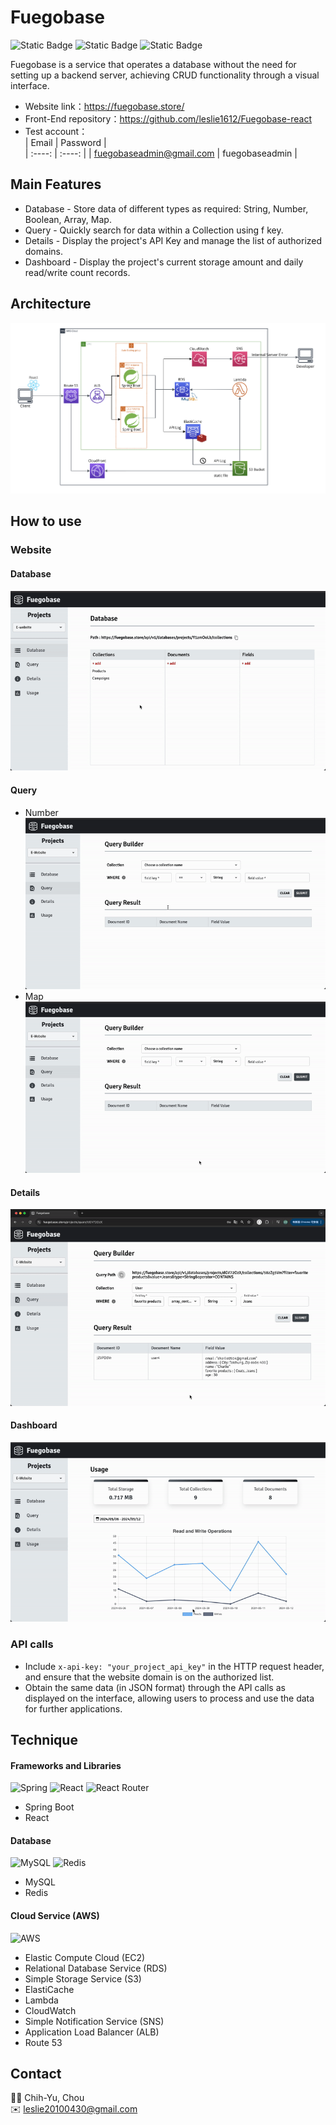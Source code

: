 # Fuegobase
![Static Badge](https://img.shields.io/badge/AWS-Service-grey?logo=amazonaws&color=orange) ![Static Badge](https://img.shields.io/badge/Backend-SpringBoot-grey?logo=springboot&color=green) 
![Static Badge](https://img.shields.io/badge/Frontend-React-grey?logo=react&color=1b81a6)

Fuegobase is a service that operates a database without the need for setting up a backend server, achieving CRUD functionality through a visual interface.  

- Website link：https://fuegobase.store/      
- Front-End repository：https://github.com/leslie1612/Fuegobase-react     
- Test account：       
	|  Email  |  Password  |  
	|  :----: |  :----:  | 
	|  fuegobaseadmin@gmail.com  |  fuegobaseadmin  |  



## Main Features
- Database - Store data of different types as required: String, Number, Boolean, Array, Map.
- Query - Quickly search for data within a Collection using f key.
- Details - Display the project's API Key and manage the list of authorized domains.
- Dashboard - Display the project's current storage amount and daily read/write count records.

## Architecture
![image](https://github.com/leslie1612/Fuegobase/blob/main/assets/fuegobase-infrastructure.png)

## How to use
### Website 
#### Database   
![image](https://github.com/leslie1612/Fuegobase/blob/main/assets/fuegobase-database-converter.gif)   	  
#### Query    
- Number     
	![image](https://github.com/leslie1612/Fuegobase/blob/main/assets/fuegobase-query-number-converter.gif)    
- Map    
	![image](https://github.com/leslie1612/Fuegobase/blob/main/assets/fuegobase-query-map-converter.gif)    
#### Details    
![image](https://github.com/leslie1612/Fuegobase/blob/main/assets/fuegobase-details-converter.gif)     
#### Dashboard     
![image](https://github.com/leslie1612/Fuegobase/blob/main/assets/fuegobase-date-pick-converter.gif)     

### API calls
- Include `x-api-key: "your_project_api_key"` in the HTTP request header, and ensure that the website domain is on the authorized list.
- Obtain the same data (in JSON format) through the API calls as displayed on the interface, allowing users to process and use the data for further applications.

## Technique
#### Frameworks and Libraries
 ![Spring](https://img.shields.io/badge/spring-%236DB33F.svg?style=for-the-badge&logo=spring&logoColor=white)  ![React](https://img.shields.io/badge/react-%2320232a.svg?style=for-the-badge&logo=react&logoColor=%2361DAFB)   ![React Router](https://img.shields.io/badge/React_Router-CA4245?style=for-the-badge&logo=react-router&logoColor=white)
- Spring Boot
- React
#### Database 
![MySQL](https://img.shields.io/badge/mysql-%2300f.svg?style=for-the-badge&logo=mysql&logoColor=white) ![Redis](https://img.shields.io/badge/redis-%23DD0031.svg?style=for-the-badge&logo=redis&logoColor=white) 
- MySQL
- Redis
#### Cloud Service (AWS)
![AWS](https://img.shields.io/badge/AWS-%23FF9900.svg?style=for-the-badge&logo=amazon-aws&logoColor=white) 
- Elastic Compute Cloud (EC2)
- Relational Database Service (RDS)
- Simple Storage Service (S3)
- ElastiCache
- Lambda
- CloudWatch
- Simple Notification Service (SNS)
- Application Load Balancer (ALB)
- Route 53

## Contact
🧑‍💻 Chih-Yu, Chou   
✉️ leslie20100430@gmail.com
